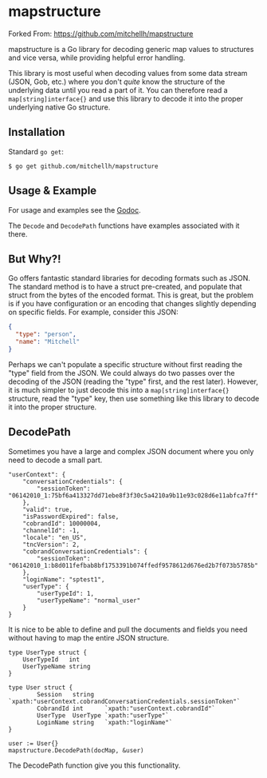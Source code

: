 # mapstructure

Forked From: https://github.com/mitchellh/mapstructure

mapstructure is a Go library for decoding generic map values to structures
and vice versa, while providing helpful error handling.

This library is most useful when decoding values from some data stream (JSON,
Gob, etc.) where you don't _quite_ know the structure of the underlying data
until you read a part of it. You can therefore read a `map[string]interface{}`
and use this library to decode it into the proper underlying native Go
structure.

## Installation

Standard `go get`:

```
$ go get github.com/mitchellh/mapstructure
```

## Usage & Example

For usage and examples see the [Godoc](http://godoc.org/github.com/mitchellh/mapstructure).

The `Decode` and `DecodePath` functions have examples associated with it there.

## But Why?!

Go offers fantastic standard libraries for decoding formats such as JSON.
The standard method is to have a struct pre-created, and populate that struct
from the bytes of the encoded format. This is great, but the problem is if
you have configuration or an encoding that changes slightly depending on
specific fields. For example, consider this JSON:

```json
{
  "type": "person",
  "name": "Mitchell"
}
```

Perhaps we can't populate a specific structure without first reading
the "type" field from the JSON. We could always do two passes over the
decoding of the JSON (reading the "type" first, and the rest later).
However, it is much simpler to just decode this into a `map[string]interface{}`
structure, read the "type" key, then use something like this library
to decode it into the proper structure.

## DecodePath

Sometimes you have a large and complex JSON document where you only need to decode
a small part.

```
"userContext": {
    "conversationCredentials": {
        "sessionToken": "06142010_1:75bf6a413327dd71ebe8f3f30c5a4210a9b11e93c028d6e11abfca7ff"
    },
	"valid": true,
    "isPasswordExpired": false,
    "cobrandId": 10000004,
    "channelId": -1,
    "locale": "en_US",
    "tncVersion": 2,
    "cobrandConversationCredentials": {
        "sessionToken": "06142010_1:b8d011fefbab8bf1753391b074ffedf9578612d676ed2b7f073b5785b"
    },
	"loginName": "sptest1",
	"userType": {
        "userTypeId": 1,
        "userTypeName": "normal_user"
    }
}
```
It is nice to be able to define and pull the documents and fields you need without
having to map the entire JSON structure.

```
type UserType struct {
	UserTypeId   int
	UserTypeName string
}
	
type User struct {
		Session   string   `xpath:"userContext.cobrandConversationCredentials.sessionToken"`
		CobrandId int      `xpath:"userContext.cobrandId"`
		UserType  UserType `xpath:"userType"`
		LoginName string   `xpath:"loginName"`
}

user := User{}
mapstructure.DecodePath(docMap, &user)
```
The DecodePath function give you this functionality.